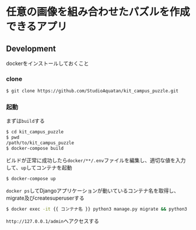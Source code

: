 # 任意の画像を組み合わせたパズルを作成できるアプリ

## Development

dockerをインストールしておくこと  

### clone

```bash
$ git clone https://github.com/StudioAquatan/kit_campus_puzzle.git
```

### 起動

まずは`build`する

```bash
$ cd kit_campus_puzzle
$ pwd
/path/to/kit_campus_puzzle
$ docker-compose build
```


ビルドが正常に成功したら`docker/**/.env`ファイルを編集し、適切な値を入力して、`up`してコンテナを起動

```bash
$ docker-compose up
```

`docker ps`してDjangoアプリケーションが動いているコンテナ名を取得し、migrate及びcreatesuperuserする

```bash
$ docker exec -it {{ コンテナ名 }} python3 manage.py migrate && python3 manage.py createsuperuser
```

`http://127.0.0.1/admin`へアクセスする

